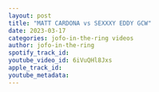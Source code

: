 ```yaml
---
layout: post
title: "MATT CARDONA vs SEXXXY EDDY GCW"
date: 2023-03-17
categories: jofo-in-the-ring videos
author: jofo-in-the-ring
spotify_track_id: 
youtube_video_id: 6iVuQHl8Jxs
apple_track_id: 
youtube_metadata: 
---
```

